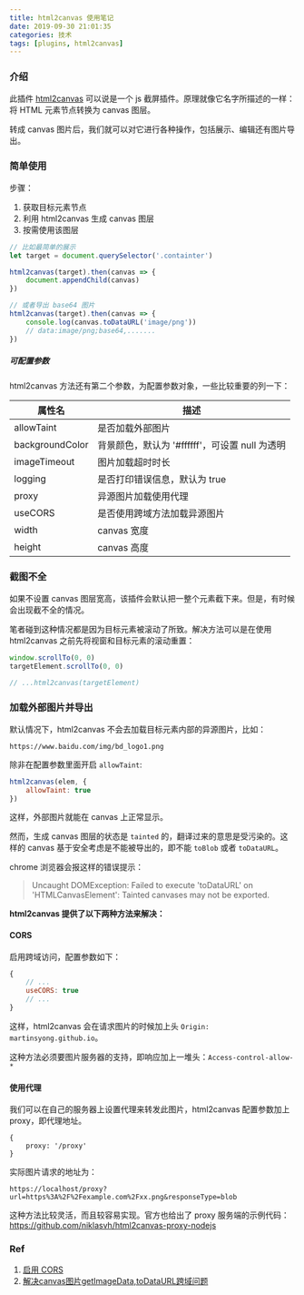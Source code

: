 ```yaml
---
title: html2canvas 使用笔记
date: 2019-09-30 21:01:35
categories: 技术
tags: [plugins, html2canvas]
---
```


### 介绍

此插件 [html2canvas](https://html2canvas.hertzen.com/) 可以说是一个 js 截屏插件。原理就像它名字所描述的一样：将 HTML 元素节点转换为 canvas 图层。

转成 canvas 图片后，我们就可以对它进行各种操作，包括展示、编辑还有图片导出。

### 简单使用

步骤：
1. 获取目标元素节点
2. 利用 html2canvas 生成 canvas 图层
3. 按需使用该图层

```js
// 比如最简单的展示
let target = document.querySelector('.containter')

html2canvas(target).then(canvas => {
    document.appendChild(canvas)
})

// 或者导出 base64 图片
html2canvas(target).then(canvas => {
    console.log(canvas.toDataURL('image/png'))
    // data:image/png;base64,.......
})
```

<!--more-->

##### 可配置参数

html2canvas 方法还有第二个参数，为配置参数对象，一些比较重要的列一下：

属性名 | 描述
---|---
allowTaint | 是否加载外部图片
backgroundColor | 背景颜色，默认为 '#ffffff'，可设置 null 为透明
imageTimeout | 图片加载超时时长
logging | 是否打印错误信息，默认为 true
proxy | 异源图片加载使用代理
useCORS | 是否使用跨域方法加载异源图片
width | canvas 宽度
height | canvas 高度

### 截图不全

如果不设置 canvas 图层宽高，该插件会默认把一整个元素截下来。但是，有时候会出现截不全的情况。

笔者碰到这种情况都是因为目标元素被滚动了所致。解决方法可以是在使用 html2canvas 之前先将视窗和目标元素的滚动重置：
```js
window.scrollTo(0, 0)
targetElement.scrollTo(0, 0)

// ...html2canvas(targetElement)
```

### 加载外部图片并导出

默认情况下，html2canvas 不会去加载目标元素内部的异源图片，比如：
```
https://www.baidu.com/img/bd_logo1.png
```

除非在配置参数里面开启 `allowTaint`:
```js
html2canvas(elem, {
    allowTaint: true
})
```

这样，外部图片就能在 canvas 上正常显示。

然而，生成 canvas 图层的状态是 `tainted` 的，翻译过来的意思是受污染的。这样的 canvas 基于安全考虑是不能被导出的，即不能 `toBlob` 或者 `toDataURL`。

chrome 浏览器会报这样的错误提示：

> Uncaught DOMException: Failed to execute 'toDataURL' on 'HTMLCanvasElement': Tainted canvases may not be exported.

**html2canvas 提供了以下两种方法来解决：**

#### CORS

启用跨域访问，配置参数如下：
```js
{
    // ...
    useCORS: true
    // ...
}
```

这样，html2canvas 会在请求图片的时候加上头 `Origin: martinsyong.github.io`。

这种方法必须要图片服务器的支持，即响应加上一堆头：`Access-control-allow-*`

#### 使用代理

我们可以在自己的服务器上设置代理来转发此图片，html2canvas 配置参数加上 proxy，即代理地址。

```
{
    proxy: '/proxy'
}
```

实际图片请求的地址为：
```
https://localhost/proxy?url=https%3A%2F%2Fexample.com%2Fxx.png&responseType=blob
```

这种方法比较灵活，而且较容易实现。官方也给出了 proxy 服务端的示例代码：<https://github.com/niklasvh/html2canvas-proxy-nodejs>

### Ref

1. [启用 CORS](https://developer.mozilla.org/zh-CN/docs/Web/HTML/CORS_enabled_image)
2. [解决canvas图片getImageData,toDataURL跨域问题](https://www.zhangxinxu.com/wordpress/2018/02/crossorigin-canvas-getimagedata-cors/)
